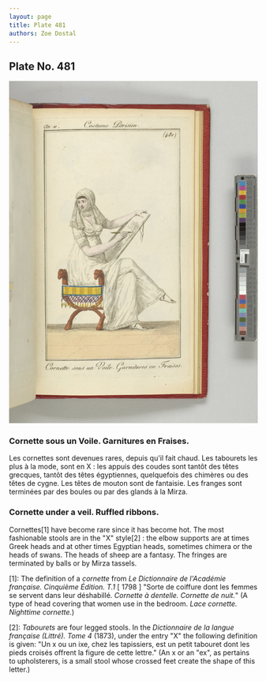```yaml
---
layout: page
title: Plate 481
authors: Zoe Dostal
---
```


## Plate No. 481

![Plate 481](https://github.com/azd2103/Plates/blob/master/CP%20481%20An%2011%20Morgan.jpg?raw=true)

### Cornette sous un Voile. Garnitures en Fraises.
Les cornettes sont devenues rares, depuis qu'il fait chaud. Les tabourets les plus à la mode, sont en X : les appuis des coudes sont tantôt des têtes grecques, tantôt des têtes égyptiennes, quelquefois des chimères ou des têtes de cygne. Les têtes de mouton sont de fantaisie. Les franges sont terminées par des boules ou par des glands à la Mirza.

### Cornette under a veil. Ruffled ribbons.

Cornettes[1] have become rare since it has become hot. The most fashionable stools are in the "X" style[2] : the elbow supports are at times Greek heads and at other times Egyptian heads, sometimes chimera or the heads of swans. The heads of sheep are a fantasy. The fringes are terminated by balls or by Mirza tassels.

[1]: The definition of a *cornette* from *Le Dictionnaire de l'Académie française. Cinquième Édition. T.1* [ 1798 ] "Sorte de coiffure dont les femmes se servent dans leur déshabillé. *Cornette à dentelle. Cornette de nuit.*" (A type of head covering that women use in the bedroom. *Lace cornette. Nighttime cornette.*) 

[2]: *Tabourets* are four legged stools. In the *Dictionnaire de la langue française (Littré). Tome 4* (1873), under the entry "X" the following definition is given: "Un x ou un ixe, chez les tapissiers, est un petit tabouret dont les pieds croisés offrent la figure de cette lettre." (An x or an "ex", as pertains to upholsterers, is a small stool whose crossed feet create the shape of this letter.)


